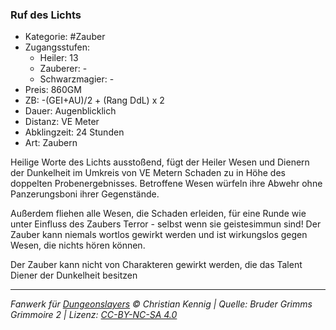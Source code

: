 ### Ruf des Lichts

- Kategorie: #Zauber
- Zugangsstufen:
  - Heiler: 13
  - Zauberer: -
  - Schwarzmagier: -
- Preis: 860GM
- ZB: -(GEI+AU)/2 + (Rang DdL) x 2
- Dauer: Augenblicklich
- Distanz: VE Meter
- Abklingzeit: 24 Stunden
- Art: Zaubern



Heilige Worte des Lichts ausstoßend, fügt der Heiler Wesen und Dienern der Dunkelheit im Umkreis von VE Metern Schaden zu in Höhe des doppelten Probenergebnisses. Betroffene Wesen würfeln ihre Abwehr ohne Panzerungsboni ihrer Gegenstände.

Außerdem fliehen alle Wesen, die Schaden erleiden, für eine Runde wie unter Einfluss des Zaubers Terror - selbst wenn sie geistesimmun sind! Der Zauber kann niemals wortlos gewirkt werden und ist wirkungslos gegen Wesen, die nichts hören können.

Der Zauber kann nicht von Charakteren gewirkt werden, die das Talent Diener der Dunkelheit besitzen

---

_Fanwerk für [Dungeonslayers](https://www.dungeonslayers.net/) © Christian Kennig | Quelle: Bruder Grimms Grimmoire 2 | Lizenz: [CC-BY-NC-SA 4.0](https://creativecommons.org/licenses/by-nc-sa/4.0/deed.de)_

